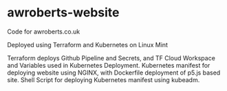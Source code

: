 # awroberts-website
Code for awroberts.co.uk

Deployed using Terraform and Kubernetes on Linux Mint

Terraform deploys Github Pipeline and Secrets, and TF Cloud Workspace and Variables used in Kubernetes Deployment.
Kubernetes manifest for deploying website using NGINX, with Dockerfile deployment of p5.js based site.
Shell Script for deploying Kubernetes manifest using kubeadm.
